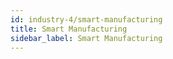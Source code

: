 ```yaml
---
id: industry-4/smart-manufacturing
title: Smart Manufacturing
sidebar_label: Smart Manufacturing
---
```

